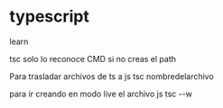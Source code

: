 # typescript
 learn


tsc solo lo reconoce CMD si no creas el path

Para trasladar archivos de ts a js
tsc nombredelarchivo

para ir creando en modo live el archivo js
tsc --w